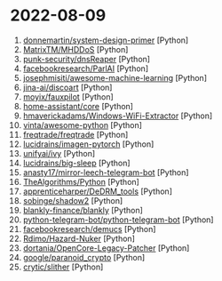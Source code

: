 # 2022-08-09

1. [donnemartin/system-design-primer](https://github.com/donnemartin/system-design-primer "Learn how to design large-scale systems. Prep for the system design interview. Includes Anki flashcards.") [Python]
2. [MatrixTM/MHDDoS](https://github.com/MatrixTM/MHDDoS "Best DDoS Attack Script Python3, (Cyber / DDos) Attack With 56 Methods") [Python]
3. [punk-security/dnsReaper](https://github.com/punk-security/dnsReaper "dnsReaper - subdomain takeover tool for attackers, bug bounty hunters and the blue team!") [Python]
4. [facebookresearch/ParlAI](https://github.com/facebookresearch/ParlAI "A framework for training and evaluating AI models on a variety of openly available dialogue datasets.") [Python]
5. [josephmisiti/awesome-machine-learning](https://github.com/josephmisiti/awesome-machine-learning "A curated list of awesome Machine Learning frameworks, libraries and software.") [Python]
6. [jina-ai/discoart](https://github.com/jina-ai/discoart "Create Disco Diffusion artworks in one line") [Python]
7. [moyix/fauxpilot](https://github.com/moyix/fauxpilot "FauxPilot - an open-source GitHub Copilot server") [Python]
8. [home-assistant/core](https://github.com/home-assistant/core "🏡 Open source home automation that puts local control and privacy first.") [Python]
9. [hmaverickadams/Windows-WiFi-Extractor](https://github.com/hmaverickadams/Windows-WiFi-Extractor "Extract Windows Wi-Fi Passwords to Remote URL") [Python]
10. [vinta/awesome-python](https://github.com/vinta/awesome-python "A curated list of awesome Python frameworks, libraries, software and resources") [Python]
11. [freqtrade/freqtrade](https://github.com/freqtrade/freqtrade "Free, open source crypto trading bot") [Python]
12. [lucidrains/imagen-pytorch](https://github.com/lucidrains/imagen-pytorch "Implementation of Imagen, Google's Text-to-Image Neural Network, in Pytorch") [Python]
13. [unifyai/ivy](https://github.com/unifyai/ivy "The Unified Machine Learning Framework") [Python]
14. [lucidrains/big-sleep](https://github.com/lucidrains/big-sleep "A simple command line tool for text to image generation, using OpenAI's CLIP and a BigGAN. Technique was originally created by https://twitter.com/advadnoun") [Python]
15. [anasty17/mirror-leech-telegram-bot](https://github.com/anasty17/mirror-leech-telegram-bot "Official Repository: Telegram bot which can download torrents, mega , google drive, telegram file and direct links + all yt-dlp supported sites, then upload them to google drive or telegram cloud. This bot supports more features like zip or extract before upload, seed after upload using qBittorrent or aria2c and many more, read features below.") [Python]
16. [TheAlgorithms/Python](https://github.com/TheAlgorithms/Python "All Algorithms implemented in Python") [Python]
17. [apprenticeharper/DeDRM_tools](https://github.com/apprenticeharper/DeDRM_tools "DeDRM tools for ebooks") [Python]
18. [sobinge/shadow2](https://github.com/sobinge/shadow2 "渗透 超全面的渗透资料💯 包含：0day，xss，sql注入，提权……") [Python]
19. [blankly-finance/blankly](https://github.com/blankly-finance/blankly "🚀 💸 Easily build, backtest and deploy your algo in just a few lines of code. Trade stocks, cryptos, and forex across exchanges w/ one package.") [Python]
20. [python-telegram-bot/python-telegram-bot](https://github.com/python-telegram-bot/python-telegram-bot "We have made you a wrapper you can't refuse") [Python]
21. [facebookresearch/demucs](https://github.com/facebookresearch/demucs "Code for the paper Hybrid Spectrogram and Waveform Source Separation") [Python]
22. [Rdimo/Hazard-Nuker](https://github.com/Rdimo/Hazard-Nuker "A discord token nuker With loads of options that will screw an account up real bad, also has inbuilt massreport, GroupChat Spammer and Token/Password/Creditcard grabber and so much more!") [Python]
23. [dortania/OpenCore-Legacy-Patcher](https://github.com/dortania/OpenCore-Legacy-Patcher "Experience macOS just like before") [Python]
24. [google/paranoid_crypto](https://github.com/google/paranoid_crypto "") [Python]
25. [crytic/slither](https://github.com/crytic/slither "Static Analyzer for Solidity") [Python]
